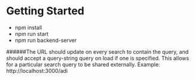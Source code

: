 # Getting Started

- npm install
- npm run start
- npm run backend-server

######The URL should update on every search to contain the query, and should accept a query-string query on load if one is specified. This allows for a particular search query to be shared externally.
Example: http://localhost:3000/adi
